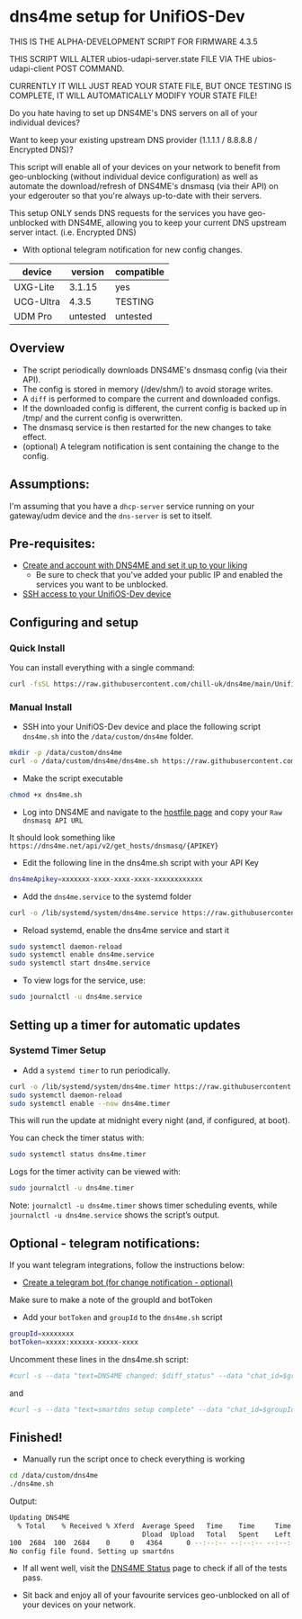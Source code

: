 # dns4me setup for UnifiOS-Dev

THIS IS THE ALPHA-DEVELOPMENT SCRIPT FOR FIRMWARE 4.3.5

THIS SCRIPT WILL ALTER ubios-udapi-server.state FILE VIA THE ubios-udapi-client POST COMMAND.

CURRENTLY IT WILL JUST READ YOUR STATE FILE, BUT ONCE TESTING IS COMPLETE, IT WILL AUTOMATICALLY MODIFY YOUR STATE FILE!

Do you hate having to set up DNS4ME's DNS servers on all of your individual devices?

Want to keep your existing upstream DNS provider (1.1.1.1 / 8.8.8.8 / Encrypted DNS)?

This script will enable all of your devices on your network to benefit from geo-unblocking (without individual device configuration) as well as
 automate the download/refresh of DNS4ME's dnsmasq (via their API) on your edgerouter so that you're always up-to-date with their servers.
 
 This setup ONLY sends DNS requests for the services you have geo-unblocked with DNS4ME, allowing you to keep your current DNS upstream server intact. (i.e. Encrypted DNS)

+ With optional telegram notification for new config changes.

| device           | version                | compatible |
|------------------|------------------------|------------|
| UXG-Lite | 3.1.15 | yes        |
| UCG-Ultra | 4.3.5 | TESTING |
| UDM Pro | untested | untested |

## Overview

* The script periodically downloads DNS4ME's dnsmasq config (via their API).
* The config is stored in memory (/dev/shm/) to avoid storage writes.
* A `diff` is performed to compare the current and downloaded configs.
* If the downloaded config is different, the current config is backed up in /tmp/ and the current config is overwritten.
* The dnsmasq service is then restarted for the new changes to take effect.
* (optional) A telegram notification is sent containing the change to the config.

## Assumptions:

I'm assuming that you have a `dhcp-server` service running on your gateway/udm device and the `dns-server` is set to itself.

## Pre-requisites:

* [Create and account with DNS4ME and set it up to your liking](https://dns4me.net/)
  * Be sure to check that you've added your public IP and enabled the services you want to be unblocked.
* [SSH access to your UnifiOS-Dev device](https://help.ui.com/hc/en-us/articles/204909374-UniFi-Connect-with-SSH-Advanced)

## Configuring and setup

### Quick Install

You can install everything with a single command:

```sh
curl -fsSL https://raw.githubusercontent.com/chill-uk/dns4me/main/UnifiOS-Dev/setup_dns4me.sh | sudo bash
```

### Manual Install

* SSH into your UnifiOS-Dev device and place the following script `dns4me.sh` into the `/data/custom/dns4me` folder.

```sh
mkdir -p /data/custom/dns4me
curl -o /data/custom/dns4me/dns4me.sh https://raw.githubusercontent.com/chill-uk/dns4me/main/UnifiOS-Dev/data/custom/dns4me/dns4me.sh
```

* Make the script executable

```sh
chmod +x dns4me.sh
```

* Log into DNS4ME and navigate to the [hostfile page](https://dns4me.net/user/hosts_file) and copy your `Raw dnsmasq API URL`

It should look something like `https://dns4me.net/api/v2/get_hosts/dnsmasq/{APIKEY}`

* Edit the following line in the dns4me.sh script with your API Key

```sh
dns4meApikey=xxxxxxx-xxxx-xxxx-xxxx-xxxxxxxxxxxx
```

* Add the `dns4me.service` to the systemd folder
```sh
curl -o /lib/systemd/system/dns4me.service https://raw.githubusercontent.com/chill-uk/dns4me/main/UnifiOS-Dev/lib/systemd/system/dns4me.service 
```
* Reload systemd, enable the dns4me service and start it

```sh
sudo systemctl daemon-reload
sudo systemctl enable dns4me.service
sudo systemctl start dns4me.service
```

* To view logs for the service, use:
```sh
sudo journalctl -u dns4me.service
```
## Setting up a timer for automatic updates

### Systemd Timer Setup

* Add a `systemd timer` to run periodically. 

```sh
curl -o /lib/systemd/system/dns4me.timer https://raw.githubusercontent.com/chill-uk/dns4me/main/UnifiOS-Dev/lib/systemd/system/dns4me.timer
sudo systemctl daemon-reload
sudo systemctl enable --now dns4me.timer
```

This will run the update at midnight every night (and, if configured, at boot).

You can check the timer status with:

```sh
sudo systemctl status dns4me.timer
```

Logs for the timer activity can be viewed with:

```sh
sudo journalctl -u dns4me.timer
```

Note: `journalctl -u dns4me.timer` shows timer scheduling events, while `journalctl -u dns4me.service` shows the script’s output.

## Optional - telegram notifications:

If you want telegram integrations, follow the instructions below:

* [Create a telegram bot (for change notification - optional)](https://sendpulse.com/knowledge-base/chatbot/create-telegram-chatbot)

Make sure to make a note of the groupId and botToken

* Add your `botToken` and `groupId` to the `dns4me.sh` script

```sh
groupId=xxxxxxxx
botToken=xxxxx:xxxxxx-xxxxx-xxxx
```

Uncomment these lines in the dns4me.sh script:

```sh
#curl -s --data "text=DNS4ME changed: $diff_status" --data "chat_id=$groupId" 'https://api.telegram.org/bot'$botToken'/sendMessage' > /dev/null
```
and
```sh
#curl -s --data "text=smartdns setup complete" --data "chat_id=$groupId" 'https://api.telegram.org/bot'$botToken'/sendMessage' > /dev$
```

## Finished!

* Manually run the script once to check everything is working

```sh
cd /data/custom/dns4me
./dns4me.sh
```
Output:
```sh
Updating DNS4ME
  % Total    % Received % Xferd  Average Speed   Time    Time     Time  Current
                                 Dload  Upload   Total   Spent    Left  Speed
100  2684  100  2684    0     0   4364      0 --:--:-- --:--:-- --:--:--  4364
No config file found. Setting up smartdns
```

* If all went well, visit the [DNS4ME Status](http://dns4me.net/check) page to check if all of the tests pass.

* Sit back and enjoy all of your favourite services geo-unblocked on all of your devices on your network.
